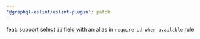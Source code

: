 ```yaml
---
'@graphql-eslint/eslint-plugin': patch
---
```


feat: support select `id` field with an alias in `require-id-when-available` rule
